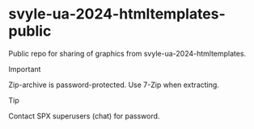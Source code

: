 # svyle-ua-2024-htmltemplates-public
Public repo for sharing of graphics from svyle-ua-2024-htmltemplates.

> [!IMPORTANT]
> Zip-archive is password-protected. Use 7-Zip when extracting.

> [!TIP]
> Contact SPX superusers (chat) for password.
